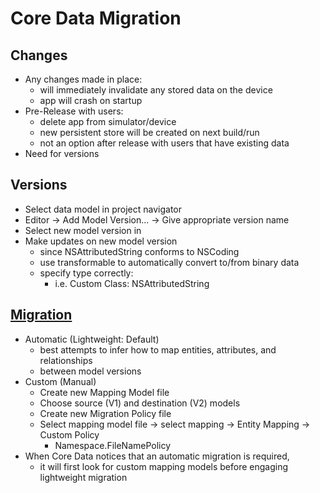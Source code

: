 # Core Data Migration

## Changes

- Any changes made in place:
    - will immediately invalidate any stored data on the device
    - app will crash on startup
- Pre-Release with users:
    - delete app from simulator/device
    - new persistent store will be created on next build/run
    - not an option after release with users that have existing data
- Need for versions

## Versions

- Select data model in project navigator
- Editor -> Add Model Version... -> Give appropriate version name
- Select new model version in 
- Make updates on new model version
    - since NSAttributedString conforms to NSCoding
    - use transformable to automatically convert to/from binary data
    - specify type correctly:
        - i.e. Custom Class: NSAttributedString

## [Migration](https://developer.apple.com/library/archive/documentation/Cocoa/Conceptual/CoreDataVersioning/Articles/vmMigrationProcess.html)

- Automatic (Lightweight: Default)
    - best attempts to infer how to map entities, attributes, and relationships
    - between model versions
- Custom (Manual)
    - Create new Mapping Model file
    - Choose source (V1) and destination (V2) models
    - Create new Migration Policy file
    - Select mapping model file -> select mapping -> Entity Mapping -> Custom Policy
        - Namespace.FileNamePolicy
- When Core Data notices that an automatic migration is required, 
    - it will first look for custom mapping models before engaging lightweight migration

